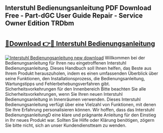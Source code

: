 ## Interstuhl Bedienungsanleitung PDF Download Free - Part-dGC User Guide Repair - Service Owner Edition TRDbm

# <h2><a href="http://df46iy.blite.top/?on=Interstuhl+Bedienungsanleitung">🔗Download 👉🔴 Interstuhl Bedienungsanleitung</a></h2>

[![Interstuhl Bedienungsanleitung new download](https://i.imgur.com/lujVjoI.png)](http://df46iy.blite.top/?on=Interstuhl+Bedienungsanleitung)
Willkommen bei der Bedienungsanleitung für Ihren neu eingetroffenen Interstuhl Bedienungsanleitung. Dieses Handbuch soll Ihnen helfen, das Beste aus Ihrem Produkt herauszuholen, indem es einen umfassenden Überblick über seine Funktionen, den Installationsprozess, die Bedienungsanleitung, Wartungstipps und Fehlerbehebungsverfahren gibt. Sicherheitsvorkehrungen für den Innenbereich Bitte beachten Sie alle Sicherheitsvorkehrungen, wenn Sie Ihren neuen Interstuhl Bedienungsanleitung in Innenräumen verwenden. Dieses Interstuhl Bedienungsanleitung verfügt über eine Vielzahl von Funktionen, mit denen Sie Ihre Erfahrung personalisieren können. Wir hoffen, dass das Interstuhl BedienungsanleitungD eine klare und prägnante Anleitung für den Einstieg in Ihr neues Produkt war. Sollten Sie Hilfe oder Klärung benötigen, zögern Sie bitte nicht, sich an unser Kundendienstteam zu wenden.
